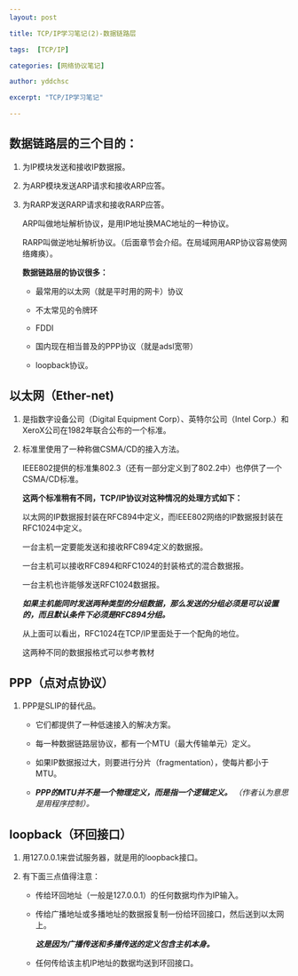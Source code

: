 ```yaml
---  
layout: post  

title: TCP/IP学习笔记(2)-数据链路层

tags:  [TCP/IP]  

categories: [网络协议笔记]  

author: yddchsc  

excerpt: "TCP/IP学习笔记"  

---  
```


数据链路层的三个目的：
---

1. 为IP模块发送和接收IP数据报。  
  
2. 为ARP模块发送ARP请求和接收ARP应答。  

3. 为RARP发送RARP请求和接收RARP应答。

	ARP叫做地址解析协议，是用IP地址换MAC地址的一种协议。  

	RARP叫做逆地址解析协议。（后面章节会介绍。在局域网用ARP协议容易使网络瘫痪）。

	**数据链路层的协议很多：**  

	+ 最常用的以太网（就是平时用的网卡）协议

	+ 不太常见的令牌环  

	+ FDDI 

	+ 国内现在相当普及的PPP协议（就是adsl宽带）

	+ loopback协议。

以太网（Ether-net)  
---

1. 是指数字设备公司（Digital Equipment Corp）、英特尔公司（Intel Corp.）和XeroX公司在1982年联合公布的一个标准。  

2. 标准里使用了一种称做CSMA/CD的接入方法。

	IEEE802提供的标准集802.3（还有一部分定义到了802.2中）也停供了一个CSMA/CD标准。  

	**这两个标准稍有不同，TCP/IP协议对这种情况的处理方式如下：**

	以太网的IP数据报封装在RFC894中定义，而IEEE802网络的IP数据报封装在RFC1024中定义。  

	一台主机一定要能发送和接收RFC894定义的数据报。  

	一台主机可以接收RFC894和RFC1024的封装格式的混合数据报。  

	一台主机也许能够发送RFC1024数据报。  

	***如果主机能同时发送两种类型的分组数据，那么发送的分组必须是可以设置的，而且默认条件下必须是RFC894分组。***  

	从上面可以看出，RFC1024在TCP/IP里面处于一个配角的地位。 

    这两种不同的数据报格式可以参考教材

PPP（点对点协议）
---

1. PPP是SLIP的替代品。

    + 它们都提供了一种低速接入的解决方案。  

    + 每一种数据链路层协议，都有一个MTU（最大传输单元）定义。  

    + 如果IP数据报过大，则要进行分片（fragmentation），使每片都小于MTU。 

    + ***PPP的MTU并不是一个物理定义，而是指一个逻辑定义。*** *（作者认为意思是用程序控制）。*

loopback（环回接口）
---

1. 用127.0.0.1来尝试服务器，就是用的loopback接口。  

2. 有下面三点值得注意：

    + 传给环回地址（一般是127.0.0.1）的任何数据均作为IP输入。  

    + 传给广播地址或多播地址的数据报复制一份给环回接口，然后送到以太网上。  

        ***这是因为广播传送和多播传送的定义包含主机本身。***  

    + 任何传给该主机IP地址的数据均送到环回接口。


